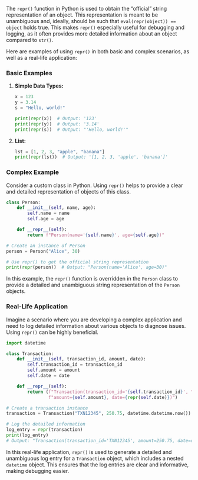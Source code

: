 The `repr()` function in Python is used to obtain the “official” string representation of an object. This representation is meant to be unambiguous and, ideally, should be such that `eval(repr(object)) == object` holds true. This makes `repr()` especially useful for debugging and logging, as it often provides more detailed information about an object compared to `str()`. 

Here are examples of using `repr()` in both basic and complex scenarios, as well as a real-life application:

### Basic Examples

1. **Simple Data Types:**
    ```python
    x = 123
    y = 3.14
    s = "Hello, world!"

    print(repr(x))  # Output: '123'
    print(repr(y))  # Output: '3.14'
    print(repr(s))  # Output: "'Hello, world!'"
    ```

2. **List:**
    ```python
    lst = [1, 2, 3, "apple", "banana"]
    print(repr(lst))  # Output: '[1, 2, 3, 'apple', 'banana']'
    ```

### Complex Example

Consider a custom class in Python. Using `repr()` helps to provide a clear and detailed representation of objects of this class.

```python
class Person:
    def __init__(self, name, age):
        self.name = name
        self.age = age

    def __repr__(self):
        return f"Person(name='{self.name}', age={self.age})"

# Create an instance of Person
person = Person("Alice", 30)

# Use repr() to get the official string representation
print(repr(person))  # Output: "Person(name='Alice', age=30)"
```

In this example, the `repr()` function is overridden in the `Person` class to provide a detailed and unambiguous string representation of the `Person` objects.

### Real-Life Application

Imagine a scenario where you are developing a complex application and need to log detailed information about various objects to diagnose issues. Using `repr()` can be highly beneficial.

```python
import datetime

class Transaction:
    def __init__(self, transaction_id, amount, date):
        self.transaction_id = transaction_id
        self.amount = amount
        self.date = date

    def __repr__(self):
        return (f"Transaction(transaction_id='{self.transaction_id}', "
                f"amount={self.amount}, date={repr(self.date)})")

# Create a transaction instance
transaction = Transaction("TXN12345", 250.75, datetime.datetime.now())

# Log the detailed information
log_entry = repr(transaction)
print(log_entry)
# Output: "Transaction(transaction_id='TXN12345', amount=250.75, date=datetime.datetime(2024, 6, 21, 14, 0, 0, 123456))"
```

In this real-life application, `repr()` is used to generate a detailed and unambiguous log entry for a `Transaction` object, which includes a nested `datetime` object. This ensures that the log entries are clear and informative, making debugging easier.